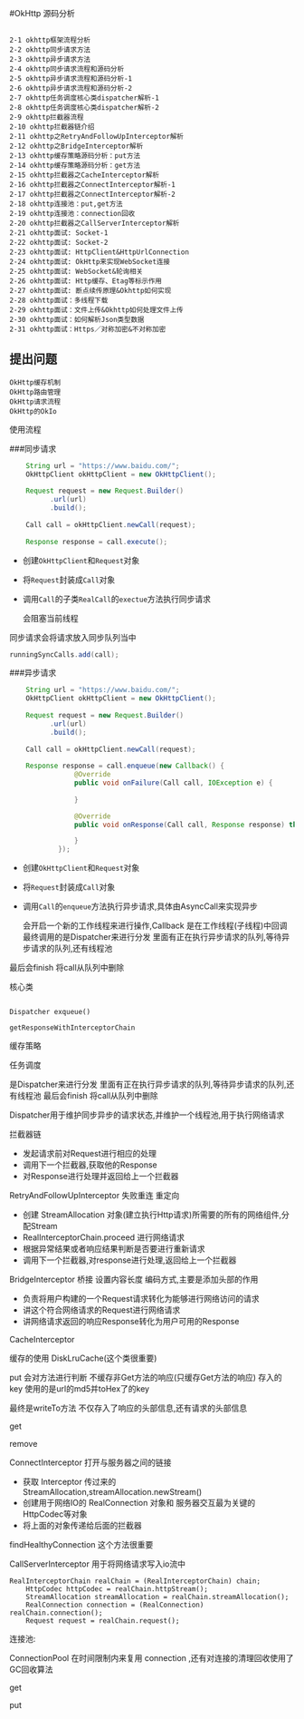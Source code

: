 #OkHttp 源码分析

```

2-1 okhttp框架流程分析
2-2 okhttp同步请求方法
2-3 okhttp异步请求方法
2-4 okhttp同步请求流程和源码分析
2-5 okhttp异步请求流程和源码分析-1
2-6 okhttp异步请求流程和源码分析-2
2-7 okhttp任务调度核心类dispatcher解析-1
2-8 okhttp任务调度核心类dispatcher解析-2
2-9 okhttp拦截器流程
2-10 okhttp拦截器链介绍
2-11 okhttp之RetryAndFollowUpInterceptor解析
2-12 okhttp之BridgeInterceptor解析
2-13 okhttp缓存策略源码分析：put方法
2-14 okhttp缓存策略源码分析：get方法
2-15 okhttp拦截器之CacheInterceptor解析
2-16 okhttp拦截器之ConnectInterceptor解析-1
2-17 okhttp拦截器之ConnectInterceptor解析-2
2-18 okhttp连接池：put,get方法
2-19 okhttp连接池：connection回收
2-20 okhttp拦截器之CallServerInterceptor解析
2-21 okhttp面试: Socket-1
2-22 okhttp面试: Socket-2
2-23 okhttp面试: HttpClient&HttpUrlConnection
2-24 okhttp面试: OkHttp来实现WebSocket连接
2-25 okhttp面试: WebSocket&轮询相关
2-26 okhttp面试: Http缓存、Etag等标示作用
2-27 okhttp面试: 断点续传原理&Okhttp如何实现
2-28 okhttp面试：多线程下载
2-29 okhttp面试：文件上传&Okhttp如何处理文件上传
2-30 okhttp面试：如何解析Json类型数据
2-31 okhttp面试：Https／对称加密&不对称加密

```

## 提出问题

    OkHttp缓存机制
    OkHttp路由管理
    OkHttp请求流程
    OkHttp的OkIo

使用流程


###同步请求

``` java
    String url = "https://www.baidu.com/";
    OkHttpClient okHttpClient = new OkHttpClient();
    
    Request request = new Request.Builder()
          .url(url)
          .build();
          
    Call call = okHttpClient.newCall(request);
    
    Response response = call.execute();
```
* 创建`OkHttpClient`和`Request`对象
* 将`Request`封装成`Call`对象
* 调用`Call`的子类`RealCall`的`exectue`方法执行同步请求
    
    会阻塞当前线程

同步请求会将请求放入同步队列当中
```java
runningSyncCalls.add(call);
```



###异步请求

``` java
    String url = "https://www.baidu.com/";
    OkHttpClient okHttpClient = new OkHttpClient();
    
    Request request = new Request.Builder()
          .url(url)
          .build();
          
    Call call = okHttpClient.newCall(request);
    
    Response response = call.enqueue(new Callback() {
                @Override
                public void onFailure(Call call, IOException e) {
                    
                }

                @Override
                public void onResponse(Call call, Response response) throws IOException {

                }
            });
```
* 创建`OkHttpClient`和`Request`对象
* 将`Request`封装成`Call`对象
* 调用`Call`的`enqueue`方法执行异步请求,具体由AsyncCall来实现异步

    会开启一个新的工作线程来进行操作,Callback 是在工作线程(子线程)中回调
最终调用的是Dispatcher来进行分发
里面有正在执行异步请求的队列,等待异步请求的队列,还有线程池

最后会finish 
将call从队列中删除

核心类

```

Dispatcher exqueue()

getResponseWithInterceptorChain
```

缓存策略

任务调度

是Dispatcher来进行分发
里面有正在执行异步请求的队列,等待异步请求的队列,还有线程池
最后会finish 
将call从队列中删除

Dispatcher用于维护同步异步的请求状态,并维护一个线程池,用于执行网络请求

拦截器链

* 发起请求前对Request进行相应的处理
* 调用下一个拦截器,获取他的Response
* 对Response进行处理并返回给上一个拦截器

RetryAndFollowUpInterceptor
失败重连 重定向

* 创建 StreamAllocation 对象(建立执行Http请求)所需要的所有的网络组件,分配Stream
* RealInterceptorChain.proceed 进行网络请求
* 根据异常结果或者响应结果判断是否要进行重新请求
* 调用下一个拦截器,对response进行处理,返回给上一个拦截器


BridgeInterceptor
桥接 设置内容长度 编码方式,主要是添加头部的作用

* 负责将用户构建的一个Request请求转化为能够进行网络访问的请求
* 讲这个符合网络请求的Request进行网络请求
* 讲网络请求返回的响应Response转化为用户可用的Response

CacheInterceptor

缓存的使用 DiskLruCache(这个类很重要)

put
会对方法进行判断 不缓存非Get方法的响应(只缓存Get方法的响应)
存入的key 使用的是url的md5并toHex了的key

最终是writeTo方法
    不仅存入了响应的头部信息,还有请求的头部信息


get

remove



ConnectInterceptor
打开与服务器之间的链接

* 获取 Interceptor 传过来的StreamAllocation,streamAllocation.newStream()
* 创建用于网络IO的 RealConnection 对象和 服务器交互最为关键的HttpCodec等对象
* 将上面的对象传递给后面的拦截器

findHealthyConnection 这个方法很重要 

CallServerInterceptor
用于将网络请求写入io流中


```
RealInterceptorChain realChain = (RealInterceptorChain) chain;
    HttpCodec httpCodec = realChain.httpStream();
    StreamAllocation streamAllocation = realChain.streamAllocation();
    RealConnection connection = (RealConnection) realChain.connection();
    Request request = realChain.request();
```



连接池:

ConnectionPool 
在时间限制内来复用 connection ,还有对连接的清理回收使用了GC回收算法

get

put
